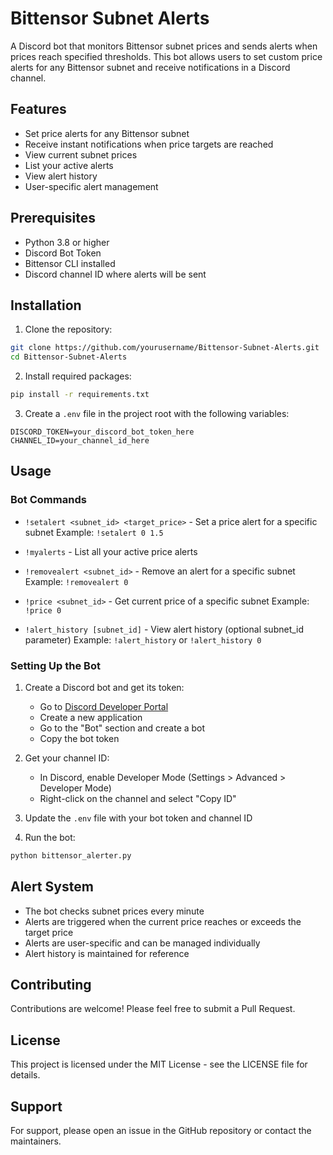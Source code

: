 # Bittensor Subnet Alerts

A Discord bot that monitors Bittensor subnet prices and sends alerts when prices reach specified thresholds. This bot allows users to set custom price alerts for any Bittensor subnet and receive notifications in a Discord channel.

## Features

- Set price alerts for any Bittensor subnet
- Receive instant notifications when price targets are reached
- View current subnet prices
- List your active alerts
- View alert history
- User-specific alert management

## Prerequisites

- Python 3.8 or higher
- Discord Bot Token
- Bittensor CLI installed
- Discord channel ID where alerts will be sent

## Installation

1. Clone the repository:
```bash
git clone https://github.com/yourusername/Bittensor-Subnet-Alerts.git
cd Bittensor-Subnet-Alerts
```

2. Install required packages:
```bash
pip install -r requirements.txt
```

3. Create a `.env` file in the project root with the following variables:
```
DISCORD_TOKEN=your_discord_bot_token_here
CHANNEL_ID=your_channel_id_here
```

## Usage

### Bot Commands

- `!setalert <subnet_id> <target_price>` - Set a price alert for a specific subnet
  Example: `!setalert 0 1.5`

- `!myalerts` - List all your active price alerts

- `!removealert <subnet_id>` - Remove an alert for a specific subnet
  Example: `!removealert 0`

- `!price <subnet_id>` - Get current price of a specific subnet
  Example: `!price 0`

- `!alert_history [subnet_id]` - View alert history (optional subnet_id parameter)
  Example: `!alert_history` or `!alert_history 0`

### Setting Up the Bot

1. Create a Discord bot and get its token:
   - Go to [Discord Developer Portal](https://discord.com/developers/applications)
   - Create a new application
   - Go to the "Bot" section and create a bot
   - Copy the bot token

2. Get your channel ID:
   - In Discord, enable Developer Mode (Settings > Advanced > Developer Mode)
   - Right-click on the channel and select "Copy ID"

3. Update the `.env` file with your bot token and channel ID

4. Run the bot:
```bash
python bittensor_alerter.py
```

## Alert System

- The bot checks subnet prices every minute
- Alerts are triggered when the current price reaches or exceeds the target price
- Alerts are user-specific and can be managed individually
- Alert history is maintained for reference

## Contributing

Contributions are welcome! Please feel free to submit a Pull Request.

## License

This project is licensed under the MIT License - see the LICENSE file for details.

## Support

For support, please open an issue in the GitHub repository or contact the maintainers. 